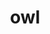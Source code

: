 ---
category: 3-letters
denotation: null
name: owl
reference_link: https://www.etymonline.com/word/owl
root_language: null
root_name: null
title: owl
type: free
word_sums:
- respelling: owl
  sum: 'Owl + '
---